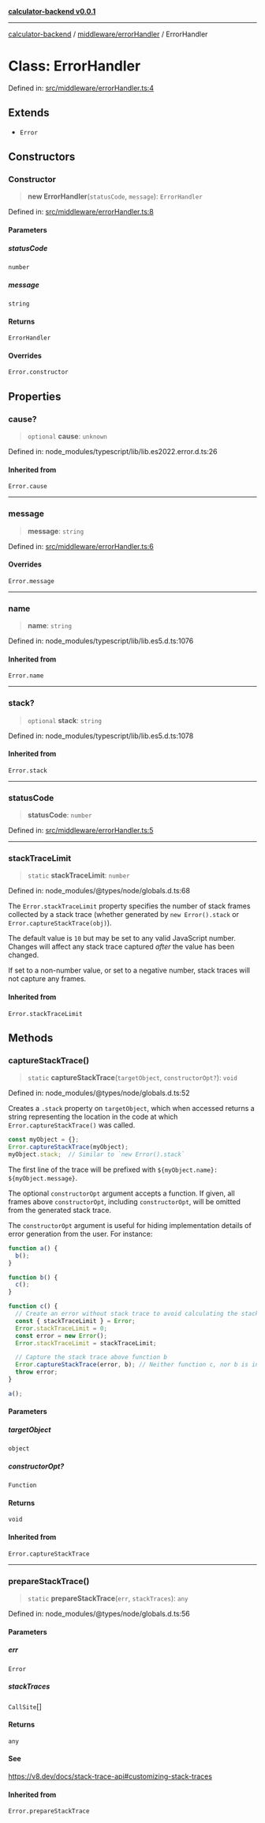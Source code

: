 [**calculator-backend v0.0.1**](../../../README.md)

***

[calculator-backend](../../../modules.md) / [middleware/errorHandler](../README.md) / ErrorHandler

# Class: ErrorHandler

Defined in: [src/middleware/errorHandler.ts:4](https://github.com/HessuRessu/calculator-backend/blob/e0992c3a3096d7e0eb2c13a5cb20d034b7065c2a/src/middleware/errorHandler.ts#L4)

## Extends

- `Error`

## Constructors

### Constructor

> **new ErrorHandler**(`statusCode`, `message`): `ErrorHandler`

Defined in: [src/middleware/errorHandler.ts:8](https://github.com/HessuRessu/calculator-backend/blob/e0992c3a3096d7e0eb2c13a5cb20d034b7065c2a/src/middleware/errorHandler.ts#L8)

#### Parameters

##### statusCode

`number`

##### message

`string`

#### Returns

`ErrorHandler`

#### Overrides

`Error.constructor`

## Properties

### cause?

> `optional` **cause**: `unknown`

Defined in: node\_modules/typescript/lib/lib.es2022.error.d.ts:26

#### Inherited from

`Error.cause`

***

### message

> **message**: `string`

Defined in: [src/middleware/errorHandler.ts:6](https://github.com/HessuRessu/calculator-backend/blob/e0992c3a3096d7e0eb2c13a5cb20d034b7065c2a/src/middleware/errorHandler.ts#L6)

#### Overrides

`Error.message`

***

### name

> **name**: `string`

Defined in: node\_modules/typescript/lib/lib.es5.d.ts:1076

#### Inherited from

`Error.name`

***

### stack?

> `optional` **stack**: `string`

Defined in: node\_modules/typescript/lib/lib.es5.d.ts:1078

#### Inherited from

`Error.stack`

***

### statusCode

> **statusCode**: `number`

Defined in: [src/middleware/errorHandler.ts:5](https://github.com/HessuRessu/calculator-backend/blob/e0992c3a3096d7e0eb2c13a5cb20d034b7065c2a/src/middleware/errorHandler.ts#L5)

***

### stackTraceLimit

> `static` **stackTraceLimit**: `number`

Defined in: node\_modules/@types/node/globals.d.ts:68

The `Error.stackTraceLimit` property specifies the number of stack frames
collected by a stack trace (whether generated by `new Error().stack` or
`Error.captureStackTrace(obj)`).

The default value is `10` but may be set to any valid JavaScript number. Changes
will affect any stack trace captured _after_ the value has been changed.

If set to a non-number value, or set to a negative number, stack traces will
not capture any frames.

#### Inherited from

`Error.stackTraceLimit`

## Methods

### captureStackTrace()

> `static` **captureStackTrace**(`targetObject`, `constructorOpt?`): `void`

Defined in: node\_modules/@types/node/globals.d.ts:52

Creates a `.stack` property on `targetObject`, which when accessed returns
a string representing the location in the code at which
`Error.captureStackTrace()` was called.

```js
const myObject = {};
Error.captureStackTrace(myObject);
myObject.stack;  // Similar to `new Error().stack`
```

The first line of the trace will be prefixed with
`${myObject.name}: ${myObject.message}`.

The optional `constructorOpt` argument accepts a function. If given, all frames
above `constructorOpt`, including `constructorOpt`, will be omitted from the
generated stack trace.

The `constructorOpt` argument is useful for hiding implementation
details of error generation from the user. For instance:

```js
function a() {
  b();
}

function b() {
  c();
}

function c() {
  // Create an error without stack trace to avoid calculating the stack trace twice.
  const { stackTraceLimit } = Error;
  Error.stackTraceLimit = 0;
  const error = new Error();
  Error.stackTraceLimit = stackTraceLimit;

  // Capture the stack trace above function b
  Error.captureStackTrace(error, b); // Neither function c, nor b is included in the stack trace
  throw error;
}

a();
```

#### Parameters

##### targetObject

`object`

##### constructorOpt?

`Function`

#### Returns

`void`

#### Inherited from

`Error.captureStackTrace`

***

### prepareStackTrace()

> `static` **prepareStackTrace**(`err`, `stackTraces`): `any`

Defined in: node\_modules/@types/node/globals.d.ts:56

#### Parameters

##### err

`Error`

##### stackTraces

`CallSite`[]

#### Returns

`any`

#### See

https://v8.dev/docs/stack-trace-api#customizing-stack-traces

#### Inherited from

`Error.prepareStackTrace`
